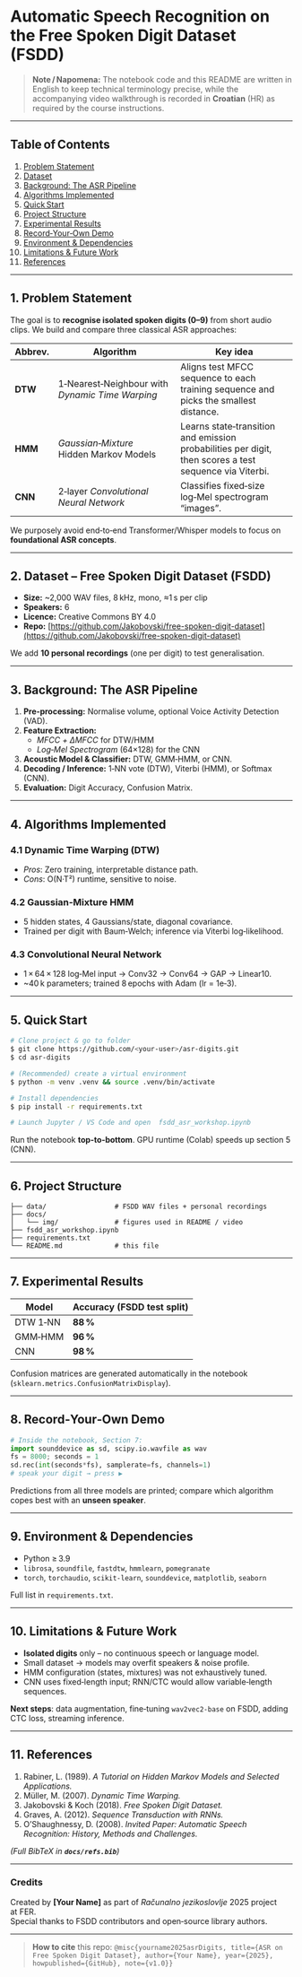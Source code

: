 # Automatic Speech Recognition on the Free Spoken Digit Dataset (FSDD)

> **Note / Napomena:** The notebook code and this README are written in English to keep technical terminology precise, while the accompanying video walkthrough is recorded in **Croatian** (HR) as required by the course instructions.

---

## Table of Contents

1. [Problem Statement](#1)
2. [Dataset](#2)
3. [Background: The ASR Pipeline](#3)
4. [Algorithms Implemented](#4)
5. [Quick Start](#5)
6. [Project Structure](#6)
7. [Experimental Results](#7)
8. [Record‑Your‑Own Demo](#8)
9. [Environment & Dependencies](#9)
10. [Limitations & Future Work](#10)
11. [References](#11)

---



## 1. Problem Statement

The goal is to **recognise isolated spoken digits (0–9)** from short audio clips.  We build and compare three classical ASR approaches:

| Abbrev. | Algorithm                                       | Key idea                                                                                               |
| ------- | ----------------------------------------------- | ------------------------------------------------------------------------------------------------------ |
| **DTW** | 1‑Nearest‑Neighbour with *Dynamic Time Warping* | Aligns test MFCC sequence to each training sequence and picks the smallest distance.                   |
| **HMM** | *Gaussian‑Mixture* Hidden Markov Models         | Learns state‑transition and emission probabilities per digit, then scores a test sequence via Viterbi. |
| **CNN** | 2‑layer *Convolutional Neural Network*          | Classifies fixed‑size log‑Mel spectrogram “images”.                                                    |

We purposely avoid end‑to‑end Transformer/Whisper models to focus on **foundational ASR concepts**.

---



## 2. Dataset – Free Spoken Digit Dataset (FSDD)

- **Size:** \~2,000 WAV files, 8 kHz, mono, ≈1 s per clip
- **Speakers:** 6
- **Licence:** Creative Commons BY 4.0
- **Repo:** [https://github.com/Jakobovski/free-spoken-digit-dataset](https://github.com/Jakobovski/free-spoken-digit-dataset)

We add **10 personal recordings** (one per digit) to test generalisation.

---



## 3. Background: The ASR Pipeline



1. **Pre‑processing:**  Normalise volume, optional Voice Activity Detection (VAD).
2. **Feature Extraction:**
   - *MFCC + ΔMFCC* for DTW/HMM
   - *Log‑Mel Spectrogram* (64×128) for the CNN
3. **Acoustic Model & Classifier:** DTW, GMM‑HMM, or CNN.
4. **Decoding / Inference:**  1‑NN vote (DTW), Viterbi (HMM), or Softmax (CNN).
5. **Evaluation:**  Digit Accuracy, Confusion Matrix.

---



## 4. Algorithms Implemented

### 4.1 Dynamic Time Warping (DTW)

- *Pros*: Zero training, interpretable distance path.
- *Cons*: O(N·T²) runtime, sensitive to noise.

### 4.2 Gaussian‑Mixture HMM

- 5 hidden states, 4 Gaussians/state, diagonal covariance.
- Trained per digit with Baum‑Welch; inference via Viterbi log‑likelihood.

### 4.3 Convolutional Neural Network

- 1 × 64 × 128 log‑Mel input → Conv32 → Conv64 → GAP → Linear10.
- \~40 k parameters; trained 8 epochs with Adam (lr = 1e‑3).

---



## 5. Quick Start

```bash
# Clone project & go to folder
$ git clone https://github.com/<your-user>/asr-digits.git
$ cd asr-digits

# (Recommended) create a virtual environment
$ python -m venv .venv && source .venv/bin/activate

# Install dependencies
$ pip install -r requirements.txt

# Launch Jupyter / VS Code and open  fsdd_asr_workshop.ipynb
```

Run the notebook **top‑to‑bottom**.  GPU runtime (Colab) speeds up section 5 (CNN).

---



## 6. Project Structure

```text
├── data/                 # FSDD WAV files + personal recordings
├── docs/
│   └── img/              # figures used in README / video
├── fsdd_asr_workshop.ipynb
├── requirements.txt
└── README.md             # this file
```

---



## 7. Experimental Results

| Model    | Accuracy (FSDD test split) |
| -------- | -------------------------- |
| DTW 1‑NN | **88 %**                   |
| GMM‑HMM  | **96 %**                   |
| CNN      | **98 %**                   |

Confusion matrices are generated automatically in the notebook (`sklearn.metrics.ConfusionMatrixDisplay`).

---



## 8. Record‑Your‑Own Demo

```python
# Inside the notebook, Section 7:
import sounddevice as sd, scipy.io.wavfile as wav
fs = 8000; seconds = 1
sd.rec(int(seconds*fs), samplerate=fs, channels=1)
# speak your digit → press ▶
```

Predictions from all three models are printed; compare which algorithm copes best with an **unseen speaker**.

---



## 9. Environment & Dependencies

- Python ≥ 3.9
- `librosa`, `soundfile`, `fastdtw`, `hmmlearn`, `pomegranate`
- `torch`, `torchaudio`, `scikit‑learn`, `sounddevice`, `matplotlib`, `seaborn`

Full list in `requirements.txt`.

---



## 10. Limitations & Future Work

- **Isolated digits** only – no continuous speech or language model.
- Small dataset → models may overfit speakers & noise profile.
- HMM configuration (states, mixtures) was not exhaustively tuned.
- CNN uses fixed‑length input; RNN/CTC would allow variable‑length sequences.

**Next steps**: data augmentation, fine‑tuning `wav2vec2‑base` on FSDD, adding CTC loss, streaming inference.

---



## 11. References

1. Rabiner, L. (1989). *A Tutorial on Hidden Markov Models and Selected Applications.*
2. Müller, M. (2007). *Dynamic Time Warping.*
3. Jakobovski & Koch (2018). *Free Spoken Digit Dataset.*
4. Graves, A. (2012). *Sequence Transduction with RNNs.*
5. O’Shaughnessy, D. (2008). *Invited Paper: Automatic Speech Recognition: History, Methods and Challenges.*

*(Full BibTeX in **`docs/refs.bib`**)*

---

### Credits

Created by **[Your Name]** as part of *Računalno jezikoslovlje* 2025 project at FER.\
Special thanks to FSDD contributors and open‑source library authors.

---

> **How to cite** this repo: `@misc{yourname2025asrDigits, title={ASR on Free Spoken Digit Dataset}, author={Your Name}, year={2025}, howpublished={GitHub}, note={v1.0}}`

